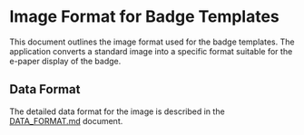 # Image Format for Badge Templates

This document outlines the image format used for the badge templates. The application converts a standard image into a specific format suitable for the e-paper display of the badge.

## Data Format

The detailed data format for the image is described in the [DATA_FORMAT.md](DATA_FORMAT.md) document.
